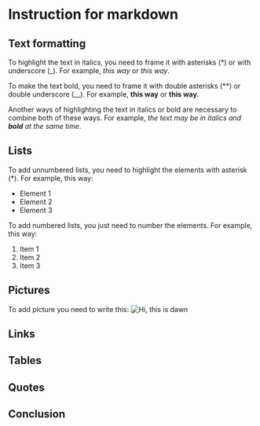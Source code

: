 # Instruction for markdown

## Text formatting

To highlight the text in italics, you need to frame it with asterisks (*) or with underscore (_). For example, *this way* or _this way_.

To make the text bold, you need to frame it with double asterisks (**) or double underscore (__). For example, **this way** or __this way__.

Another ways of highlighting the text in italics or bold are necessary to combine both of these ways. For example, _the text may be in italics and **bold** at the same time_.

## Lists

To add unnumbered lists, you need to highlight the elements with asterisk (*). For example, this way:
* Element 1
* Element 2
* Element 3

To add numbered lists, you just need to number the elements. For example, this way:
1. Item 1
2. Item 2
3. Item 3

## Pictures

To add picture you need to write this: 
![Hi, this is dawn](e698f6a7083f4df3d1e3fc625dcf62c8.jpg)

## Links

## Tables

## Quotes

## Conclusion